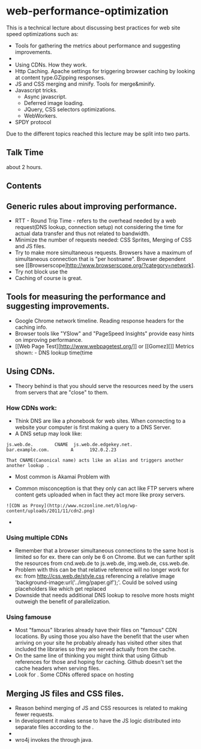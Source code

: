 web-performance-optimization
===
This is a technical lecture about discussing best practices for web site speed optimizations such as:
  - Tools for gathering the metrics about performance and suggesting improvements.
  -
  - Using CDNs. How they work.
  - Http Caching. Apache settings for triggering browser caching by looking at content type.GZipping responses.
  - JS and CSS merging and minify. Tools for merge&minify.
  - Javascript tricks.
    - Async javascript.
    - Deferred image loading.
    - JQuery, CSS selectors optimizations.
    - WebWorkers.
  - SPDY protocol


Due to the different topics reached this lecture may be split into two parts.


Talk Time
---------
  about 2 hours.


Contents
--------

## Generic rules about improving performance.
   - RTT - Round Trip Time - refers to the overhead needed by a web request(DNS lookup, connection setup) not considering the time for actual data transfer and thus not related to bandwidth.
   - Minimize the number of requests needed: CSS Sprites, Merging of CSS and JS files.
   - Try to make more simultaneous requests. Browsers have a maximum of simultaneous connection that is "per hostname". Browser dependent see [[Browserscope]http://www.browserscope.org/?category=network].
   - Try not block use the
   - Caching of course is great.

## Tools for measuring the performance and suggesting improvements.
   - Google Chrome network timeline. Reading response headers for the caching info.
   - Browser tools like "YSlow" and "PageSpeed Insights" provide easy hints on improving performance.
   - [[Web Page Test][http://www.webpagetest.org/]] or [[Gomez][]]
        Metrics shown: - DNS lookup time(time

## Using CDNs.
   - Theory behind is that you should serve the resources need by the users from servers that are "close" to them.


### How CDNs work:
   - Think DNS are like a phonebook for web sites. When connecting to a website your computer is first making a query to a DNS Server.
   - A DNS setup may look like:

    js.web.de.        CNAME  js.web.de.edgekey.net.
    bar.example.com.        A      192.0.2.23

    That CNAME(Canonical name) acts like an alias and triggers another another lookup .
   - Most common is Akamai
    Problem with

   - Common misconception is that they only can act like FTP servers where content gets uploaded when in fact they act more like proxy servers.

    ![CDN as Proxy](http://www.nczonline.net/blog/wp-content/uploads/2011/11/cdn2.png)
   -

### Using multiple CDNs
   - Remember that a browser simultaneous connections to the same host is limited so for ex. there can only be 6 on Chrome.
But we can further split the resources from cnd.web.de to js.web.de, img.web.de, css.web.de.
   - Problem with this can be that relative reference will no longer work for ex: from http://css.web.de/style.css
referencing a relative image 'background-image:url('../img/paper.gif');'. Could be solved using placeholders like which get replaced
   - Downside that needs additional DNS lookup to resolve more hosts might outweigh the benefit of parallelization.

### Using famouse
   - Most "famous" libraries already have their files on "famous" CDN locations.
   By using those you also have the benefit that the user when arriving on your site he probably already has visited other sites that included the libraries so they are served actually from the cache.
   - On the same line of thinking you might think that using Github references for those and hoping for caching. Github doesn't set the cache headers when serving files.
   - Look for . Some CDNs offered space on hosting


## Merging JS files and CSS files.
   - Reason behind merging of JS and CSS resources is related to making fewer requests.
   - In development it makes sense to have the JS logic distributed into separate files according to the .
   -
   - wro4j invokes the through java.